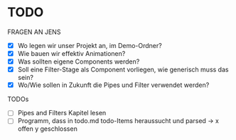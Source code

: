 # TODO

<span>FRAGEN AN JENS</span>
- [x] Wo legen wir unser Projekt an, im Demo-Ordner?
- [x] Wie bauen wir effektiv Animationen?
- [x] Was sollten eigene Components werden?
- [x] Soll eine Filter-Stage als Component vorliegen, wie generisch muss das sein?
- [x] Wo/Wie sollen in Zukunft die Pipes und Filter verwendet werden?

<span>TODOs</span>
- [ ] Pipes and Filters Kapitel lesen
- [ ] Programm, dass in todo.md todo-Items heraussucht und parsed -> x offen y geschlossen

<script>

import TodoFilter from "./todoFilter.js"

var url = "https://lively-kernel.org/lively4/swd21-pipes-and-filters/demos/swd21/pipes-and-filters/todo.md";

TodoFilter.render(url)

</script>